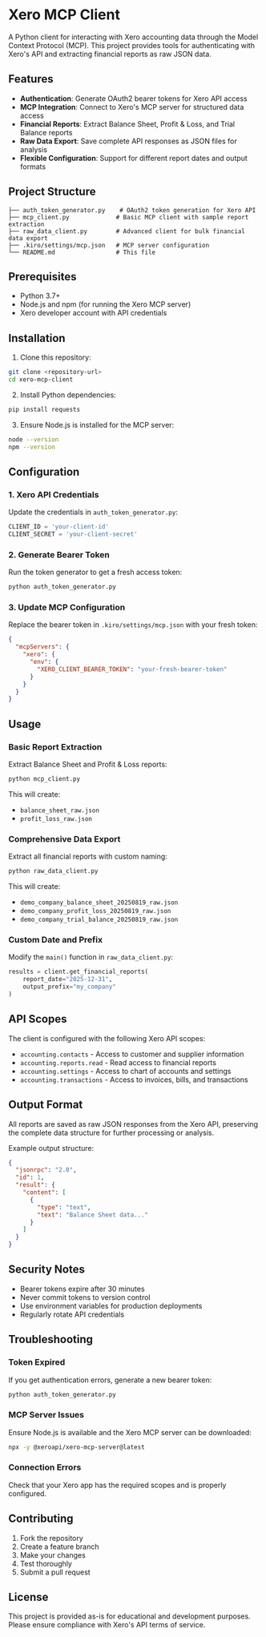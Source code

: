 # Xero MCP Client

A Python client for interacting with Xero accounting data through the Model Context Protocol (MCP). This project provides tools for authenticating with Xero's API and extracting financial reports as raw JSON data.

## Features

- **Authentication**: Generate OAuth2 bearer tokens for Xero API access
- **MCP Integration**: Connect to Xero's MCP server for structured data access
- **Financial Reports**: Extract Balance Sheet, Profit & Loss, and Trial Balance reports
- **Raw Data Export**: Save complete API responses as JSON files for analysis
- **Flexible Configuration**: Support for different report dates and output formats

## Project Structure

```
├── auth_token_generator.py    # OAuth2 token generation for Xero API
├── mcp_client.py             # Basic MCP client with sample report extraction
├── raw_data_client.py        # Advanced client for bulk financial data export
├── .kiro/settings/mcp.json   # MCP server configuration
└── README.md                 # This file
```

## Prerequisites

- Python 3.7+
- Node.js and npm (for running the Xero MCP server)
- Xero developer account with API credentials

## Installation

1. Clone this repository:
```bash
git clone <repository-url>
cd xero-mcp-client
```

2. Install Python dependencies:
```bash
pip install requests
```

3. Ensure Node.js is installed for the MCP server:
```bash
node --version
npm --version
```

## Configuration

### 1. Xero API Credentials

Update the credentials in `auth_token_generator.py`:
```python
CLIENT_ID = 'your-client-id'
CLIENT_SECRET = 'your-client-secret'
```

### 2. Generate Bearer Token

Run the token generator to get a fresh access token:
```bash
python auth_token_generator.py
```

### 3. Update MCP Configuration

Replace the bearer token in `.kiro/settings/mcp.json` with your fresh token:
```json
{
  "mcpServers": {
    "xero": {
      "env": {
        "XERO_CLIENT_BEARER_TOKEN": "your-fresh-bearer-token"
      }
    }
  }
}
```

## Usage

### Basic Report Extraction

Extract Balance Sheet and Profit & Loss reports:
```bash
python mcp_client.py
```

This will create:
- `balance_sheet_raw.json`
- `profit_loss_raw.json`

### Comprehensive Data Export

Extract all financial reports with custom naming:
```bash
python raw_data_client.py
```

This will create:
- `demo_company_balance_sheet_20250819_raw.json`
- `demo_company_profit_loss_20250819_raw.json`
- `demo_company_trial_balance_20250819_raw.json`

### Custom Date and Prefix

Modify the `main()` function in `raw_data_client.py`:
```python
results = client.get_financial_reports(
    report_date="2025-12-31",
    output_prefix="my_company"
)
```

## API Scopes

The client is configured with the following Xero API scopes:
- `accounting.contacts` - Access to customer and supplier information
- `accounting.reports.read` - Read access to financial reports
- `accounting.settings` - Access to chart of accounts and settings
- `accounting.transactions` - Access to invoices, bills, and transactions

## Output Format

All reports are saved as raw JSON responses from the Xero API, preserving the complete data structure for further processing or analysis.

Example output structure:
```json
{
  "jsonrpc": "2.0",
  "id": 1,
  "result": {
    "content": [
      {
        "type": "text",
        "text": "Balance Sheet data..."
      }
    ]
  }
}
```

## Security Notes

- Bearer tokens expire after 30 minutes
- Never commit tokens to version control
- Use environment variables for production deployments
- Regularly rotate API credentials

## Troubleshooting

### Token Expired
If you get authentication errors, generate a new bearer token:
```bash
python auth_token_generator.py
```

### MCP Server Issues
Ensure Node.js is available and the Xero MCP server can be downloaded:
```bash
npx -y @xeroapi/xero-mcp-server@latest
```

### Connection Errors
Check that your Xero app has the required scopes and is properly configured.

## Contributing

1. Fork the repository
2. Create a feature branch
3. Make your changes
4. Test thoroughly
5. Submit a pull request

## License

This project is provided as-is for educational and development purposes. Please ensure compliance with Xero's API terms of service.